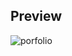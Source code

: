 ## Preview

![porfolio](https://github.com/LegenB/Porfolio/assets/58144346/d233f42f-0234-4fc7-ac40-d44e0d802b11)
